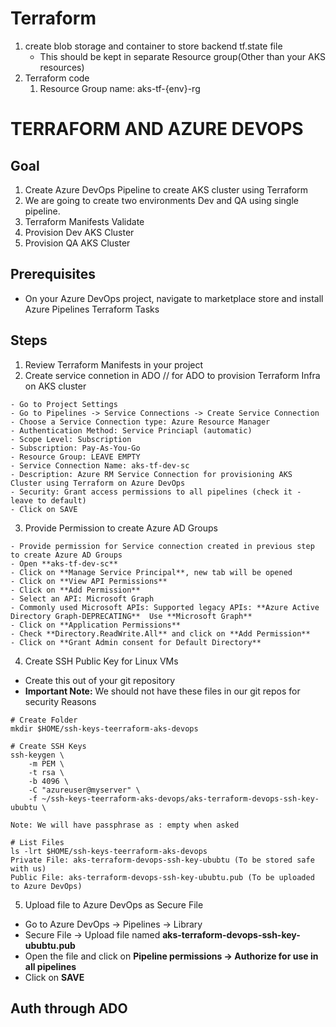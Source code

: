 # Terraform 

1. create blob storage and container to store backend tf.state file
    - This should be kept in separate Resource group(Other than your AKS resources)
2. Terraform code
    1. Resource Group name: aks-tf-{env}-rg


# TERRAFORM AND AZURE DEVOPS

## Goal
1. Create Azure DevOps Pipeline to create AKS cluster using Terraform
2. We are going to create two environments Dev and QA using single pipeline.
3. Terraform Manifests Validate
4. Provision Dev AKS Cluster
5. Provision QA AKS Cluster

## Prerequisites
- On your Azure DevOps project, navigate to marketplace store and install Azure Pipelines Terraform Tasks

## Steps

1. Review Terraform Manifests in your project
2. Create service connetion in ADO // for ADO to provision Terraform Infra on AKS cluster 
```
- Go to Project Settings
- Go to Pipelines -> Service Connections -> Create Service Connection
- Choose a Service Connection type: Azure Resource Manager
- Authentication Method: Service Princiapl (automatic)
- Scope Level: Subscription
- Subscription: Pay-As-You-Go
- Resource Group: LEAVE EMPTY
- Service Connection Name: aks-tf-dev-sc
- Description: Azure RM Service Connection for provisioning AKS Cluster using Terraform on Azure DevOps
- Security: Grant access permissions to all pipelines (check it - leave to default)
- Click on SAVE
```
3. Provide Permission to create Azure AD Groups
```
- Provide permission for Service connection created in previous step to create Azure AD Groups
- Open **aks-tf-dev-sc**
- Click on **Manage Service Principal**, new tab will be opened 
- Click on **View API Permissions**
- Click on **Add Permission**
- Select an API: Microsoft Graph
- Commonly used Microsoft APIs: Supported legacy APIs: **Azure Active Directory Graph-DEPRECATING**  Use **Microsoft Graph**
- Click on **Application Permissions**
- Check **Directory.ReadWrite.All** and click on **Add Permission**
- Click on **Grant Admin consent for Default Directory**
```
4. Create SSH Public Key for Linux VMs
- Create this out of your git repository 
- **Important Note:**  We should not have these files in our git repos for security Reasons
```
# Create Folder
mkdir $HOME/ssh-keys-teerraform-aks-devops

# Create SSH Keys
ssh-keygen \
    -m PEM \
    -t rsa \
    -b 4096 \
    -C "azureuser@myserver" \
    -f ~/ssh-keys-teerraform-aks-devops/aks-terraform-devops-ssh-key-ububtu \

Note: We will have passphrase as : empty when asked

# List Files
ls -lrt $HOME/ssh-keys-teerraform-aks-devops
Private File: aks-terraform-devops-ssh-key-ububtu (To be stored safe with us)
Public File: aks-terraform-devops-ssh-key-ububtu.pub (To be uploaded to Azure DevOps)
```

5. Upload file to Azure DevOps as Secure File
- Go to Azure DevOps -> Pipelines -> Library
- Secure File -> Upload file named **aks-terraform-devops-ssh-key-ububtu.pub**
- Open the file and click on **Pipeline permissions -> Authorize for use in all pipelines**
- Click on **SAVE**

## Auth through ADO

